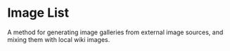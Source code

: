 Image List
==========

A method for generating image galleries from external image sources, and mixing them with local wiki images.